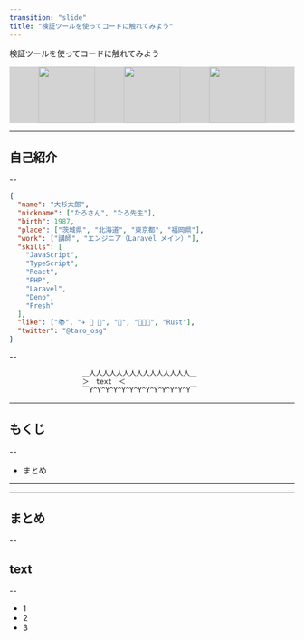 ```yaml
---
transition: "slide"
title: "検証ツールを使ってコードに触れてみよう"
---
```


検証ツールを使ってコードに触れてみよう

<div style="display:flex;justify-content:space-evenly;align-items:center;background:lightgray;">
<img src="https://upload.wikimedia.org/wikipedia/commons/thumb/e/e1/Google_Chrome_icon_%28February_2022%29.svg/2048px-Google_Chrome_icon_%28February_2022%29.svg.png" alt="" style="height:100px;">
<img src="https://kanda-it-school-kensyu.com/wp-content/uploads/html5.png" alt="" style="height:100px;">
<img src="https://kanda-it-school-kensyu.com/wp-content/uploads/javascript.png" alt="" style="height:100px;">
</div>

---

## 自己紹介

--

```json
{
  "name": "大杉太郎",
  "nickname": ["たろさん", "たろ先生"],
  "birth": 1987,
  "place": ["茨城県", "北海道", "東京都", "福岡県"],
  "work": ["講師", "エンジニア（Laravel メイン）"],
  "skills": [
    "JavaScript",
    "TypeScript",
    "React",
    "PHP",
    "Laravel",
    "Deno",
    "Fresh"
  ],
  "like": ["📚", "✈️ 🚃 🚌", "🚮", "🥃🍺🍷", "Rust"],
  "twitter": "@taro_osg"
}
```

--

```txt
                  ＿人人人人人人人人人人人人人人人＿
                  ＞　text　＜
                  ￣Y^Y^Y^Y^Y^Y^Y^Y^Y^Y^Y^Y^Y￣
```

---

## もくじ

--

- まとめ

---

---

## まとめ

--

## text

--

- 1
- 2
- 3
